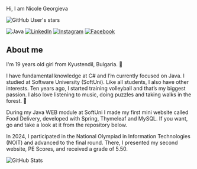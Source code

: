 Hi, I am Nicole Georgieva 

![GitHub User's stars](https://img.shields.io/github/stars/NicoleNG18?style=social)

![Java](https://img.shields.io/badge/java-orange?style=for-the-badge&logo=java&logoColor=white)
[![LinkedIn](https://img.shields.io/badge/LinkedIn-blue?style=for-the-badge&logo=LinkedIn&logoColor=white)](https://www.linkedin.com/in/nikol-georgieva-500b3522b)
[![Instagram](https://img.shields.io/badge/instagram-purple?style=for-the-badge&logo=instagram&logoColor=white)](https://www.instagram.com/___nicoleeg___/)
[![Facebook](https://img.shields.io/badge/facebook-blue?style=for-the-badge&logo=facebook&logoColor=white)](https://www.facebook.com/profile.php?id=100009486555368)

About me
-------------------------------------------------------------------------------------------------------------------------------------------------------------------

I'm 19 years old girl from Kyustendil, Bulgaria. :woman:

I have fundamental knowledge at C# and I’m currently focused on Java. I studied at Software University (SoftUni).
Like all students, I also have other interests. Ten years ago, I started training volleyball and that’s my biggest passion. I also love listening to music, doing puzzles and taking walks in the forest. :musical_score:

During my Java WEB module at SoftUni I made my first mini website called Food Delivery, developed with Spring, Thymeleaf and MySQL. If you want, go and take a look at it from the repository below.

In 2024, I participated in the National Olympiad in Information Technologies (NOIT) and advanced to the final round. There, I presented my second website, PE Scores, and received a grade of 5.50.


![GitHub Stats](https://github-readme-stats.vercel.app/api?username=NicoleNG18&theme=radical)


